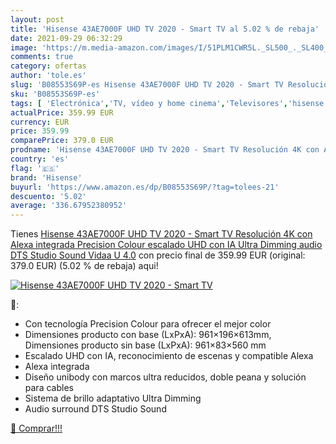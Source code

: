 ```yaml
---
layout: post
title: 'Hisense 43AE7000F UHD TV 2020 - Smart TV al 5.02 % de rebaja'
date: 2021-09-29 06:32:29
image: 'https://m.media-amazon.com/images/I/51PLM1CWR5L._SL500_._SL400_.jpg'
comments: true
category: ofertas
author: 'tole.es'
slug: 'B08553S69P-es Hisense 43AE7000F UHD TV 2020 - Smart TV Resolución 4K con...'
sku: 'B08553S69P-es'
tags: [ 'Electrónica','TV, vídeo y home cinema','Televisores','hisense','smart','tv', ]
actualPrice: 359.99 EUR
currency: EUR
price: 359.99
comparePrice: 379.0 EUR
prodname: 'Hisense 43AE7000F UHD TV 2020 - Smart TV Resolución 4K con Alexa integrada  Precision Colour  escalado UHD con IA  Ultra Dimming  audio DTS Studio Sound  Vidaa U 4.0'
country: 'es'
flag: '🇪🇸'
brand: 'Hisense'
buyurl: 'https://www.amazon.es/dp/B08553S69P/?tag=tolees-21'
descuento: '5.02'
average: '336.67952380952'
---
```


Tienes [Hisense 43AE7000F UHD TV 2020 - Smart TV Resolución 4K con Alexa integrada  Precision Colour  escalado UHD con IA  Ultra Dimming  audio DTS Studio Sound  Vidaa U 4.0](https://www.amazon.es/dp/B08553S69P/?tag=tolees-21) con precio final de  359.99 EUR (original: 379.0 EUR) (5.02 %  de rebaja) aqui!

[![Hisense 43AE7000F UHD TV 2020 - Smart TV](https://m.media-amazon.com/images/I/51PLM1CWR5L._SL500_._SL400_.jpg)](https://www.amazon.es/dp/B08553S69P/?tag=tolees-21)

🔎:

- Con tecnología Precision Colour para ofrecer el mejor color
- Dimensiones producto con base (LxPxA): 961×196×613mm, Dimensiones producto sin base (LxPxA): 961×83×560 mm
- Escalado UHD con IA, reconocimiento de escenas y compatible Alexa
- Alexa integrada
- Diseño unibody con marcos ultra reducidos, doble peana y solución para cables
- Sistema de brillo adaptativo Ultra Dimming
- Audio surround DTS Studio Sound

[🛒 Comprar!!!](https://www.amazon.es/dp/B08553S69P/?tag=tolees-21)
